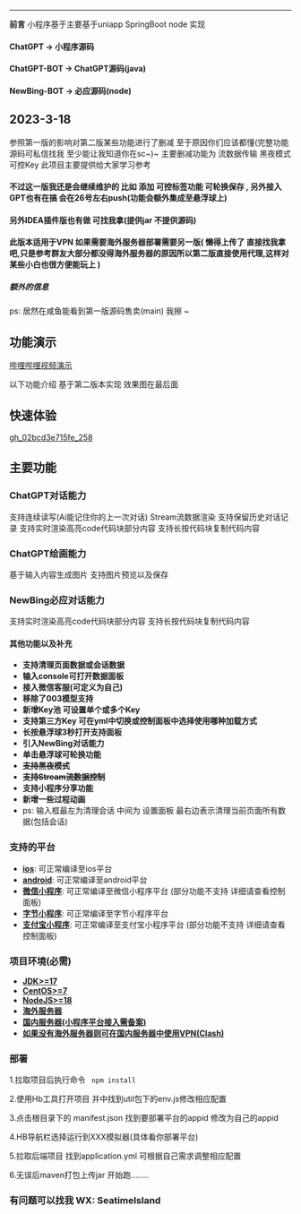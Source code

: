 -----------------


**前言** 
小程序基于主要基于uniapp SpringBoot node 实现 
#### ChatGPT -> 小程序源码
#### ChatGPT-BOT -> ChatGPT源码(java)
#### NewBing-BOT -> 必应源码(node)

## 2023-3-18
参照第一版的影响对第二版某些功能进行了删减 至于原因你们应该都懂(完整功能源码可私信找我 至少能让我知道你在sc~)~ 
主要删减功能为 流数据传输  黑夜模式 可控Key 
此项目主要提供给大家学习参考 
#### 不过这一版我还是会继续维护的 比如 添加 可控标签功能 可轮换保存 , 另外接入GPT也有在搞 会在26号左右push(功能会额外集成至悬浮球上) 
#### 另外IDEA插件版也有做 可找我拿(提供jar 不提供源码)
####  此版本适用于VPN 如果需要海外服务器部署需要另一版( 懒得上传了 直接找我拿吧,只是参考群友大部分都没得海外服务器的原因所以第二版直接使用代理,这样对某些小白也很方便能玩上 )

##### 额外的信息
ps: 居然在咸鱼能看到第一版源码售卖(main) 我擦 ~


## 功能演示
[哔哩哔哩视频演示](https://www.bilibili.com/video/BV19L411y7nZ/?spm_id_from=333.999.0.0)

以下功能介绍 基于第二版本实现 效果图在最后面
## 快速体验
[gh_02bcd3e715fe_258](https://user-images.githubusercontent.com/87460202/224472294-45bd1dd2-95ee-4a50-8789-d3005e4fdd3c.jpg)
## 主要功能

### ChatGPT对话能力

支持连续读写(Ai能记住你的上一次对话) Stream流数据渲染 支持保留历史对话记录 支持实时渲染高亮code代码块部分内容
支持长按代码块复制代码内容

### ChatGPT绘画能力

基于输入内容生成图片 支持图片预览以及保存

### NewBing必应对话能力

支持实时渲染高亮code代码块部分内容 支持长按代码块复制代码内容

#### 其他功能以及补充

* **支持清理页面数据或会话数据**
* **输入console可打开数据面板**
* **接入微信客服(可定义为自己)**
* **移除了003模型支持**
* **新增Key池 可设置单个或多个Key**
* **支持第三方Key 可在yml中切换或控制面板中选择使用哪种加载方式**
* **长按悬浮球3秒打开支持面板**
* **引入NewBing对话能力**
* **单击悬浮球可轮换功能**
* **~~支持黑夜模式~~**
* **~~支持Stream流数据控制~~**
* **支持小程序分享功能**
* **新增一些过程动画**
* ps: 输入框最左为清理会话 中间为 设置面板 最右边表示清理当前页面所有数据(包括会话)

### 支持的平台

* [**ios**](https://github.com/tensorflow/tensorflow/tree/master/tensorflow/tools/tf_sig_build_dockerfiles):
  可正常编译至ios平台
* [**android**](tensorflow_runtime_dockerfiles):
  可正常编译至android平台
* [**微信小程序**](manylinux2014_docker_images):
  可正常编译至微信小程序平台 (部分功能不支持 详细请查看控制面板)
* [**字节小程序**](https://github.com/uvarc/rivanna-docker):
  可正常编译至字节小程序平台
* [**支付宝小程序**](devinfra_windows_rbe):
  可正常编译至支付宝小程序平台 (部分功能不支持 详细请查看控制面板)

### 项目环境(必需)

* [**JDK>=17**](golang_install_guide)
* [**CentOS>=7**](golang_install_guide)
* [**NodeJS>=18**](golang_install_guide)
* [**海外服务器**](golang_install_guide)
* [**国内服务器(小程序平台接入需备案)**](golang_install_guide)
* [**如果没有海外服务器则可在国内服务器中使用VPN(Clash)**](golang_install_guide)

### 部署

1.拉取项目后执行命令
<code >
npm install
</code>

2.使用Hb工具打开项目 并中找到util包下的env.js修改相应配置

3.点击根目录下的 manifest.json 找到要部署平台的appid 修改为自己的appid

4.HB导航栏选择运行到XXX模拟器(具体看你部署平台)

5.拉取后端项目 找到application.yml 可根据自己需求调整相应配置

6.无误后maven打包上传jar 开始跑........

### 有问题可以找我 WX: SeatimeIsland
